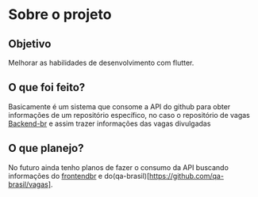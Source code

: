 # Sobre o projeto
## Objetivo
Melhorar as habilidades de desenvolvimento com flutter.
## O que foi feito?
Basicamente é um sistema que consome a API do github para obter informações de um repositório específico, no caso o repositório de vagas [Backend-br](https://github.com/backend-br/vagas) e assim trazer informações das vagas divulgadas

## O que planejo?
No futuro ainda tenho planos de fazer o consumo da API buscando informações do [frontendbr](https://github.com/frontendbr/vagas) e do(qa-brasil)[https://github.com/qa-brasil/vagas].

